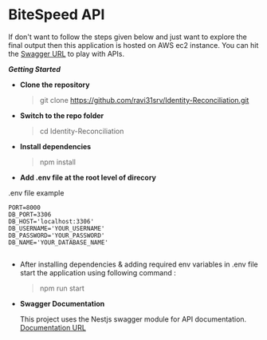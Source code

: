# BiteSpeed API

If don't want to follow the steps given below and just want to explore the final output then this application is hosted on AWS ec2 instance. You can hit the [Swagger URL](http://13.127.176.145:8000/Doc) to play with APIs.

**_Getting Started_**

- **Clone the repository**

  > git clone https://github.com/ravi31srv/Identity-Reconciliation.git

- **Switch to the repo folder**

  > cd Identity-Reconciliation

- **Install dependencies**

  > npm install

- **Add .env file at the root level of direcory**

.env file example

```Dotenv
PORT=8000
DB_PORT=3306
DB_HOST='localhost:3306'
DB_USERNAME='YOUR_USERNAME'
DB_PASSWORD='YOUR_PASSWORD'
DB_NAME='YOUR_DATABASE_NAME'


```

- After installing dependencies & adding required env variables in .env file start the application using following command :

  > npm run start


- **Swagger Documentation**

  This project uses the Nestjs swagger module for API documentation.
  [Documentation URL](http://13.127.176.145:8000/Doc)


